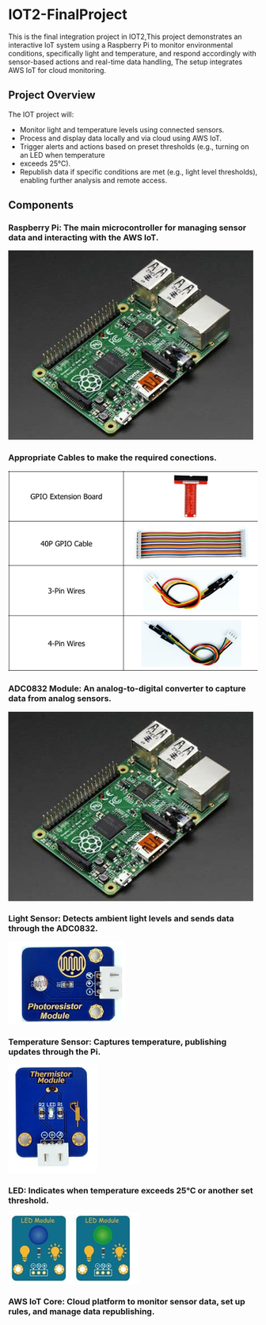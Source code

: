 # IOT2-FinalProject
This is the final integration project in IOT2,This project demonstrates an interactive IoT system using a Raspberry Pi to monitor environmental conditions, specifically light and temperature, and respond accordingly with sensor-based actions and real-time data handling, The setup integrates AWS IoT for cloud monitoring.

## Project Overview
The IOT project will:  
- Monitor light and temperature levels using connected sensors.
- Process and display data locally and via cloud using AWS IoT.
- Trigger alerts and actions based on preset thresholds (e.g., turning on an LED when temperature 
- exceeds 25°C).
- Republish data if specific conditions are met (e.g., light level thresholds), enabling further analysis and remote access.

## Components
### Raspberry Pi: The main microcontroller for managing sensor data and interacting with the AWS IoT.
![Alt text](PICTURES/PI.png)
### Appropriate Cables to make the required conections.
![Alt text](PICTURES/GPIOCABLES.png)
### ADC0832 Module: An analog-to-digital converter to capture data from analog sensors.
![Alt text](PICTURES/PI.png)
### Light Sensor: Detects ambient light levels and sends data through the ADC0832.
![Alt text](PICTURES/PHOTORESISTOR.png)
### Temperature Sensor: Captures temperature, publishing updates through the Pi.
![Alt text](PICTURES/THERMISTOR.png)
### LED: Indicates when temperature exceeds 25°C or another set threshold.
![Alt text](PICTURES/LEDS.png)
### AWS IoT Core: Cloud platform to monitor sensor data, set up rules, and manage data republishing.

